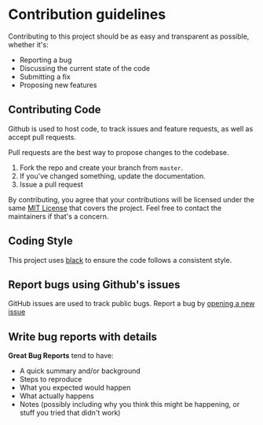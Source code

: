 # Contribution guidelines

Contributing to this project should be as easy and transparent as possible, whether it's:

- Reporting a bug
- Discussing the current state of the code
- Submitting a fix
- Proposing new features

## Contributing Code

Github is used to host code, to track issues and feature requests, as well as accept pull requests.

Pull requests are the best way to propose changes to the codebase.

1. Fork the repo and create your branch from `master`.
2. If you've changed something, update the documentation.
3. Issue a pull request

By contributing, you agree that your contributions will be licensed under the same [MIT License](http://choosealicense.com/licenses/mit/) that covers the project. 
Feel free to contact the maintainers if that's a concern.

## Coding Style

This project uses [black](https://github.com/ambv/black) to ensure the code follows a consistent style.

## Report bugs using Github's issues

GitHub issues are used to track public bugs. Report a bug by [opening a new issue](../../issues/new/choose)

## Write bug reports with details

**Great Bug Reports** tend to have:

- A quick summary and/or background
- Steps to reproduce
- What you expected would happen
- What actually happens
- Notes (possibly including why you think this might be happening, or stuff you tried that didn't work)